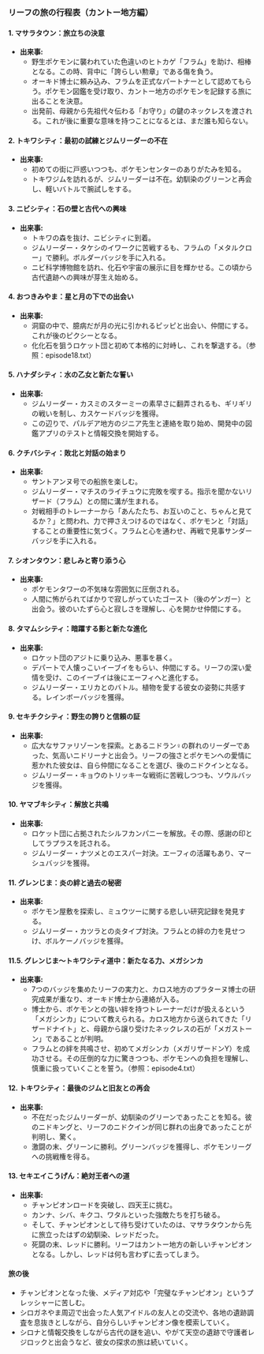 ### リーフの旅の行程表（カントー地方編）

#### 1. **マサラタウン：旅立ちの決意**
*   **出来事:**
    *   野生ポケモンに襲われていた色違いのヒトカゲ「フラム」を助け、相棒となる。この時、背中に「誇らしい勲章」である傷を負う。
    *   オーキド博士に頼み込み、フラムを正式なパートナーとして認めてもらう。ポケモン図鑑を受け取り、カントー地方のポケモンを記録する旅に出ることを決意。
    *   出発前、母親から先祖代々伝わる「お守り」の鍵のネックレスを渡される。これが後に重要な意味を持つことになるとは、まだ誰も知らない。

#### 2. **トキワシティ：最初の試練とジムリーダーの不在**
*   **出来事:**
    *   初めての街に戸惑いつつも、ポケモンセンターのありがたみを知る。
    *   トキワジムを訪れるが、ジムリーダーは不在。幼馴染のグリーンと再会し、軽いバトルで腕試しをする。

#### 3. **ニビシティ：石の壁と古代への興味**
*   **出来事:**
    *   トキワの森を抜け、ニビシティに到着。
    *   ジムリーダー・タケシのイワークに苦戦するも、フラムの「メタルクロー」で勝利。ボルダーバッジを手に入れる。
    *   ニビ科学博物館を訪れ、化石や宇宙の展示に目を輝かせる。この頃から古代遺跡への興味が芽生え始める。

#### 4. **おつきみやま：星と月の下での出会い**
*   **出来事:**
    *   洞窟の中で、臆病だが月の光に引かれるピッピと出会い、仲間にする。これが後のピクシーとなる。
    *   化化石を狙うロケット団と初めて本格的に対峙し、これを撃退する。（参照：episode18.txt）

#### 5. **ハナダシティ：水の乙女と新たな誓い**
*   **出来事:**
    *   ジムリーダー・カスミのスターミーの素早さに翻弄されるも、ギリギリの戦いを制し、カスケードバッジを獲得。
    *   この辺りで、パルデア地方のジニア先生と連絡を取り始め、開発中の図鑑アプリのテストと情報交換を開始する。

#### 6. **クチバシティ：敗北と対話の始まり**
*   **出来事:**
    *   サントアンヌ号での船旅を楽しむ。
    *   ジムリーダー・マチスのライチュウに完敗を喫する。指示を聞かないリザード（フラム）との間に溝が生まれる。
    *   対戦相手のトレーナーから「あんたたち、お互いのこと、ちゃんと見てるか？」と問われ、力で押さえつけるのではなく、ポケモンと「対話」することの重要性に気づく。フラムと心を通わせ、再戦で見事サンダーバッジを手に入れる。

#### 7. **シオンタウン：悲しみと寄り添う心**
*   **出来事:**
    *   ポケモンタワーの不気味な雰囲気に圧倒される。
    *   人間に怖がられてばかりで寂しがっていたゴースト（後のゲンガー）と出会う。彼のいたずら心と寂しさを理解し、心を開かせ仲間にする。

#### 8. **タマムシシティ：暗躍する影と新たな進化**
*   **出来事:**
    *   ロケット団のアジトに乗り込み、悪事を暴く。
    *   デパートで人懐っこいイーブイをもらい、仲間にする。リーフの深い愛情を受け、このイーブイは後にエーフィへと進化する。
    *   ジムリーダー・エリカとのバトル。植物を愛する彼女の姿勢に共感する。レインボーバッジを獲得。

#### 9. **セキチクシティ：野生の誇りと信頼の証**
*   **出来事:**
    *   広大なサファリゾーンを探索。とあるニドラン♀の群れのリーダーであった、気高いニドリーナと出会う。リーフの強さとポケモンへの愛情に惹かれた彼女は、自ら仲間になることを選び、後のニドクインとなる。
    *   ジムリーダー・キョウのトリッキーな戦術に苦戦しつつも、ソウルバッジを獲得。

#### 10. **ヤマブキシティ：解放と共鳴**
*   **出来事:**
    *   ロケット団に占拠されたシルフカンパニーを解放。その際、感謝の印としてラプラスを託される。
    *   ジムリーダー・ナツメとのエスパー対決。エーフィの活躍もあり、マーシュバッジを獲得。

#### 11. **グレンじま：炎の絆と過去の秘密**
*   **出来事:**
    *   ポケモン屋敷を探索し、ミュウツーに関する悲しい研究記録を発見する。
    *   ジムリーダー・カツラとの炎タイプ対決。フラムとの絆の力を見せつけ、ボルケーノバッジを獲得。

#### 11.5. **グレンじま〜トキワシティ道中：新たなる力、メガシンカ**
*   **出来事:**
    *   7つのバッジを集めたリーフの実力と、カロス地方のプラターヌ博士の研究成果が重なり、オーキド博士から連絡が入る。
    *   博士から、ポケモンとの強い絆を持つトレーナーだけが扱えるという「メガシンカ」について教えられる。カロス地方から送られてきた「リザードナイト」と、母親から譲り受けたネックレスの石が「メガストーン」であることが判明。
    *   フラムとの絆を共鳴させ、初めてメガシンカ（メガリザードンY）を成功させる。その圧倒的な力に驚きつつも、ポケモンへの負担を理解し、慎重に扱っていくことを誓う。（参照：episode4.txt）

#### 12. **トキワシティ：最後のジムと旧友との再会**
*   **出来事:**
    *   不在だったジムリーダーが、幼馴染のグリーンであったことを知る。彼のニドキングと、リーフのニドクインが同じ群れの出身であったことが判明し、驚く。
    *   激闘の末、グリーンに勝利。グリーンバッジを獲得し、ポケモンリーグへの挑戦権を得る。

#### 13. **セキエイこうげん：絶対王者への道**
*   **出来事:**
    *   チャンピオンロードを突破し、四天王に挑む。
    *   カンナ、シバ、キクコ、ワタルといった強敵たちを打ち破る。
    *   そして、チャンピオンとして待ち受けていたのは、マサラタウンから先に旅立ったはずの幼馴染、レッドだった。
    *   死闘の末、レッドに勝利。リーフはカントー地方の新しいチャンピオンとなる。しかし、レッドは何も言わずに去ってしまう。

#### **旅の後**
*   チャンピオンとなった後、メディア対応や「完璧なチャンピオン」というプレッシャーに苦しむ。
*   シロガネやま周辺で出会った人気アイドルの友人との交流や、各地の遺跡調査を息抜きとしながら、自分らしいチャンピオン像を模索していく。
*   シロナと情報交換をしながら古代の謎を追い、やがて天空の遺跡で守護者レジロックと出会うなど、彼女の探求の旅は続いていく。